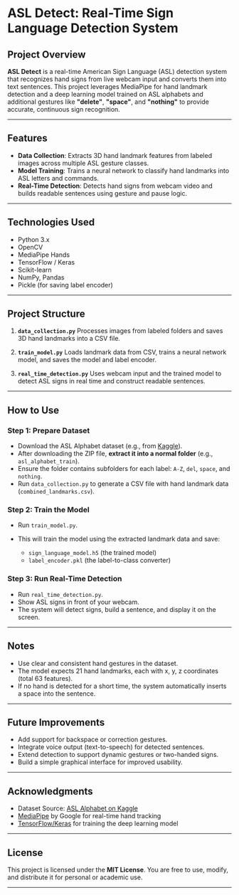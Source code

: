 # ASL Detect: Real-Time Sign Language Detection System

## Project Overview

**ASL Detect** is a real-time American Sign Language (ASL) detection system that recognizes hand signs from live webcam input and converts them into text sentences. This project leverages MediaPipe for hand landmark detection and a deep learning model trained on ASL alphabets and additional gestures like **"delete"**, **"space"**, and **"nothing"** to provide accurate, continuous sign recognition.

---

## Features

* **Data Collection**: Extracts 3D hand landmark features from labeled images across multiple ASL gesture classes.
* **Model Training**: Trains a neural network to classify hand landmarks into ASL letters and commands.
* **Real-Time Detection**: Detects hand signs from webcam video and builds readable sentences using gesture and pause logic.

---

## Technologies Used

* Python 3.x
* OpenCV
* MediaPipe Hands
* TensorFlow / Keras
* Scikit-learn
* NumPy, Pandas
* Pickle (for saving label encoder)

---

## Project Structure

1. **`data_collection.py`**
   Processes images from labeled folders and saves 3D hand landmarks into a CSV file.

2. **`train_model.py`**
   Loads landmark data from CSV, trains a neural network model, and saves the model and label encoder.

3. **`real_time_detection.py`**
   Uses webcam input and the trained model to detect ASL signs in real time and construct readable sentences.

---

## How to Use

### Step 1: Prepare Dataset

* Download the ASL Alphabet dataset (e.g., from [Kaggle](https://www.kaggle.com/grassknoted/asl-alphabet)).
* After downloading the ZIP file, **extract it into a normal folder** (e.g., `asl_alphabet_train`).
* Ensure the folder contains subfolders for each label: `A-Z`, `del`, `space`, and `nothing`.
* Run `data_collection.py` to generate a CSV file with hand landmark data (`combined_landmarks.csv`).

### Step 2: Train the Model

* Run `train_model.py`.
* This will train the model using the extracted landmark data and save:

  * `sign_language_model.h5` (the trained model)
  * `label_encoder.pkl` (the label-to-class converter)

### Step 3: Run Real-Time Detection

* Run `real_time_detection.py`.
* Show ASL signs in front of your webcam.
* The system will detect signs, build a sentence, and display it on the screen.

---

## Notes

* Use clear and consistent hand gestures in the dataset.
* The model expects 21 hand landmarks, each with x, y, z coordinates (total 63 features).
* If no hand is detected for a short time, the system automatically inserts a space into the sentence.

---

## Future Improvements

* Add support for backspace or correction gestures.
* Integrate voice output (text-to-speech) for detected sentences.
* Extend detection to support dynamic gestures or two-handed signs.
* Build a simple graphical interface for improved usability.

---

## Acknowledgments

* Dataset Source: [ASL Alphabet on Kaggle](https://www.kaggle.com/grassknoted/asl-alphabet)
* [MediaPipe](https://google.github.io/mediapipe/) by Google for real-time hand tracking
* [TensorFlow/Keras](https://www.tensorflow.org/) for training the deep learning model

---

## License

This project is licensed under the **MIT License**. You are free to use, modify, and distribute it for personal or academic use.

---
